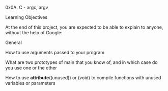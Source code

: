 0x0A. C - argc, argv

Learning Objectives

At the end of this project, you are expected to be able to explain to anyone, without the help of Google:


General

How to use arguments passed to your program

What are two prototypes of main that you know of, and in which case do you use one or the other

How to use __attribute__((unused)) or (void) to compile functions with unused variables or parameters
